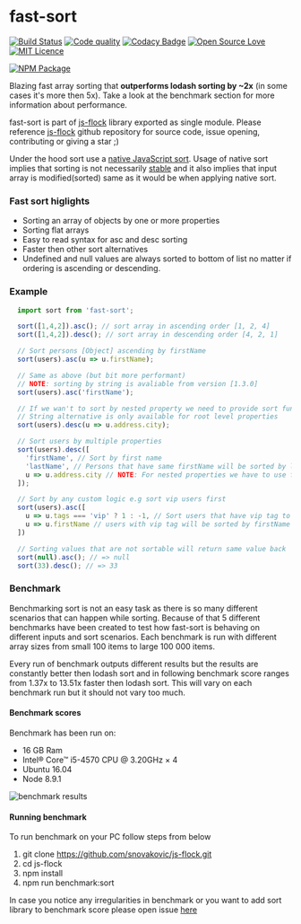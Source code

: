 # fast-sort

[![Build Status](https://travis-ci.org/snovakovic/js-flock.svg?branch=master)](https://travis-ci.org/snovakovic/js-flock)
[![Code quality](https://api.codacy.com/project/badge/grade/fe5f8741eaed4c628bca3761c32c3b68)](https://www.codacy.com/app/snovakovic/js-flock/dashboard?bid=4653162)
[![Codacy Badge](https://api.codacy.com/project/badge/Coverage/f0ea30fd63bd4bc88ea3b0965094ced1)](https://www.codacy.com/app/snovakovic/js-flock?utm_source=github.com&utm_medium=referral&utm_content=snovakovic/js-flock&utm_campaign=Badge_Coverage)
[![Open Source Love](https://badges.frapsoft.com/os/v1/open-source.svg?v=103)](https://opensource.org/)
[![MIT Licence](https://badges.frapsoft.com/os/mit/mit.svg?v=103)](https://opensource.org/licenses/mit-license.php)

[![NPM Package](https://nodei.co/npm/fast-sort.png)](https://www.npmjs.com/package/fast-sort)


Blazing fast array sorting that **outperforms lodash sorting by ~2x** (in some cases it's more then 5x).
Take a look at the benchmark section for more information about performance.

fast-sort is part of [js-flock](https://www.npmjs.com/package/js-flock) library exported as single module. Please reference [js-flock](https://github.com/snovakovic/js-flock) github repository for source code, issue opening, contributing or giving a star ;)


Under the hood sort use a [native JavaScript sort](https://developer.mozilla.org/en-US/docs/Web/JavaScript/Reference/Global_Objects/Array/sort).
Usage of native sort implies that sorting is not necessarily [stable](https://en.wikipedia.org/wiki/Sorting_algorithm#Stability) and it also implies that input array is modified(sorted) same as it would be when applying native sort.


### Fast sort higlights

* Sorting an array of objects by one or more properties
* Sorting flat arrays
* Easy to read syntax for asc and desc sorting
* Faster then other sort alternatives
* Undefined and null values are always sorted to bottom of list no matter if ordering is ascending or descending.


### Example

```javascript
  import sort from 'fast-sort';

  sort([1,4,2]).asc(); // sort array in ascending order [1, 2, 4]
  sort([1,4,2]).desc(); // sort array in descending order [4, 2, 1]

  // Sort persons [Object] ascending by firstName
  sort(users).asc(u => u.firstName);

  // Same as above (but bit more performant)
  // NOTE: sorting by string is avaliable from version [1.3.0]
  sort(users).asc('firstName');

  // If we wan't to sort by nested property we need to provide sort function
  // String alternative is only available for root level properties
  sort(users).desc(u => u.address.city);

  // Sort users by multiple properties
  sort(users).desc([
    'firstName', // Sort by first name
    'lastName', // Persons that have same firstName will be sorted by lastName
    u => u.address.city // NOTE: For nested properties we have to use function as 'address.city' is not valid property
  ]);

  // Sort by any custom logic e.g sort vip users first
  sort(users).asc([
    u => u.tags === 'vip' ? 1 : -1, // Sort users that have vip tag to the top
    u => u.firstName // users with vip tag will be sorted by firstName
  ])

  // Sorting values that are not sortable will return same value back
  sort(null).asc(); // => null
  sort(33).desc(); // => 33
```

### Benchmark

Benchmarking sort is not an easy task as there is so many different scenarios that can happen while sorting.
Because of that 5 different benchmarks have been created to test how fast-sort is behaving on different inputs and sort scenarios.
Each benchmark is run with different array sizes from small 100 items to large 100 000 items.

Every run of benchmark outputs different results but the results are constantly better then lodash sort and in following benchmark score ranges from 1.37x to 13.51x faster then lodash sort. This will vary on each benchmark run but it should not vary too much.


#### Benchmark scores

Benchmark has been run on:

* 16 GB Ram
* Intel® Core™ i5-4570 CPU @ 3.20GHz × 4
* Ubuntu 16.04
* Node 8.9.1

![benchmark results](https://github.com/snovakovic/fast-sort/raw/master/benchmark.jpg)


#### Running benchmark

To run benchmark on your PC follow steps from below

1) git clone https://github.com/snovakovic/js-flock.git
2) cd js-flock
3) npm install
4) npm run benchmark:sort

In case you notice any irregularities in benchmark or you want to add sort library to benchmark score
please open issue [here](https://github.com/snovakovic/js-flock/issues)
